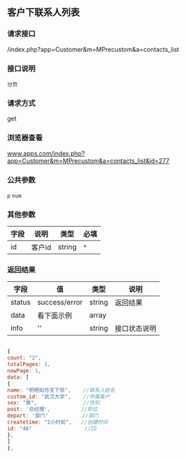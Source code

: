 ## 客户下联系人列表
### **请求接口**
/index.php?app=Customer&m=MPrecustom&a=contacts_list

### **接口说明**
`分页`

### **请求方式**
get

### **浏览器查看**
www.apps.com/index.php?app=Customer&m=MPrecustom&a=contacts_list&id=277

### **公共参数** 
`p` `num`

### **其他参数**
|字段       |说明            |类型    |必填           |
| --------- |--------      |--------|--------       |
|id     |客户id | string | `*`         |


### **返回结果**
|字段       |值             |类型    |说明           |
| --------- |--------      |--------|--------       |
|status     |success/error |string |返回结果         |
|data       |看下面示例 | array ||
|info       | '' | string | 接口状态说明  |

``` javascript

{
count: "2",
totalPages: 1,
nowPage: 1,
data: [
{
name: "明明如月天下惊",    //联系人姓名
custom_id: "武汉大学",    //所属客户
sex: "男",               //性别
post: '总经理',          //职位
depart: '部门'           //部门
createtime: "1小时前",   //创建时间
id: "46"                 //ID
},
]
},